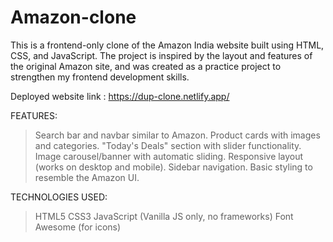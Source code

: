 # Amazon-clone
This is a frontend-only clone of the Amazon India website built using HTML, CSS, and JavaScript. The project is inspired by the layout and features of the original Amazon site, and was created as a practice project to strengthen my frontend development skills.

Deployed website link : https://dup-clone.netlify.app/


FEATURES:
> Search bar and navbar similar to Amazon.
> Product cards with images and categories.
>"Today's Deals" section with slider functionality.
> Image carousel/banner with automatic sliding.
> Responsive layout (works on desktop and mobile).
> Sidebar navigation.
> Basic styling to resemble the Amazon UI.

TECHNOLOGIES USED:
> HTML5
> CSS3
> JavaScript (Vanilla JS only, no frameworks)
> Font Awesome (for icons)


